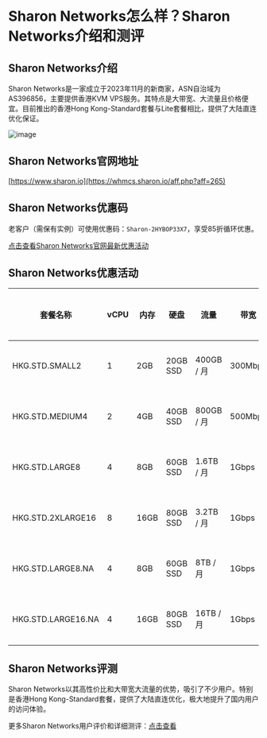# Sharon Networks怎么样？Sharon Networks介绍和测评

## Sharon Networks介绍

Sharon Networks是一家成立于2023年11月的新商家，ASN自治域为AS396856，主要提供香港KVM VPS服务。其特点是大带宽、大流量且价格便宜。目前推出的香港Hong Kong-Standard套餐与Lite套餐相比，提供了大陆直连优化保证。

![image](https://github.com/dlynwood890/Sharon-Networks/assets/169744333/937c1c35-4902-4f81-ae50-5176cd217ad4)

## Sharon Networks官网地址

[https://www.sharon.io](https://whmcs.sharon.io/aff.php?aff=265)

## Sharon Networks优惠码

老客户（需保有实例）可使用优惠码：`Sharon-2HYBOP33X7`，享受85折循环优惠。

[点击查看Sharon Networks官网最新优惠活动](https://whmcs.sharon.io/aff.php?aff=265)

## Sharon Networks优惠活动

| 套餐名称               | vCPU | 内存 | 硬盘     | 流量            | 带宽      | IPv4 | 价格   | 购买链接                                                                                           |
|--------------------|------|------|--------|----------------|---------|------|--------|------------------------------------------------------------------------------------------------|
| HKG.STD.SMALL2     | 1    | 2GB  | 20GB SSD | 400GB / 月     | 300Mbps | 1    | $14/月  | [购买地址](https://whmcs.sharon.io/aff.php?aff=265&pid=40) |
| HKG.STD.MEDIUM4    | 2    | 4GB  | 40GB SSD | 800GB / 月     | 500Mbps | 1    | $28/月  | [购买地址](https://whmcs.sharon.io/aff.php?aff=265&pid=41) |
| HKG.STD.LARGE8     | 4    | 8GB  | 60GB SSD | 1.6TB / 月     | 1Gbps   | 1    | $56/月  | [购买地址](https://whmcs.sharon.io/aff.php?aff=265&pid=42) |
| HKG.STD.2XLARGE16  | 8    | 16GB | 80GB SSD | 3.2TB / 月     | 1Gbps   | 1    | $100/月 | [购买地址](https://whmcs.sharon.io/aff.php?aff=265&pid=43) |
| HKG.STD.LARGE8.NA  | 4    | 8GB  | 60GB SSD | 8TB / 月       | 1Gbps   | 1    | $200/月 | [购买地址](https://whmcs.sharon.io/aff.php?aff=265&pid=44) |
| HKG.STD.LARGE16.NA | 4    | 16GB | 80GB SSD | 16TB / 月      | 1Gbps   | 1    | $400/月 | [购买地址](https://whmcs.sharon.io/aff.php?aff=265&pid=45) |

## Sharon Networks评测

Sharon Networks以其高性价比和大带宽大流量的优势，吸引了不少用户。特别是香港Hong Kong-Standard套餐，提供了大陆直连优化，极大地提升了国内用户的访问体验。

更多Sharon Networks用户评价和详细测评：[点击查看](https://whmcs.sharon.io/aff.php?aff=265)
